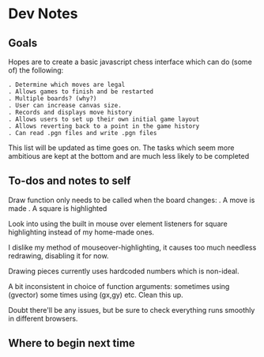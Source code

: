 Dev Notes
=========================

Goals
-------------------------

Hopes are to create a basic javascript chess interface which can do (some of) the following:

	. Determine which moves are legal
	. Allows games to finish and be restarted
	. Multiple boards? (why?)
	. User can increase canvas size.
	. Records and displays move history
	. Allows users to set up their own initial game layout
	. Allows reverting back to a point in the game history
	. Can read .pgn files and write .pgn files

This list will be updated as time goes on. 
The tasks which seem more ambitious are kept at the bottom and are much less likely to be completed


To-dos and notes to self
-------------------------

Draw function only needs to be called when the board changes:
	. A move is made
	. A square is highlighted

Look into using the built in mouse over element listeners for square highlighting instead of my home-made ones.

I dislike my method of mouseover-highlighting, it causes too much needless redrawing, disabling it for now.

Drawing pieces currently uses hardcoded numbers which is non-ideal.

A bit inconsistent in choice of function arguments: sometimes using (gvector) some times using (gx,gy) etc. Clean this up.

Doubt there'll be any issues, but be sure to check everything runs smoothly in different browsers.


Where to begin next time
-------------------------
